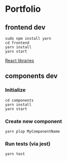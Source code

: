 # Portfolio

## frontend dev

    sudo npm install yarn
    cd frontend
    yarn install
    yarn start

[React libraries](https://github.com/brillout/awesome-react-components)

## components dev

### Initialize

    cd components
    yarn install
    yarn start

### Create new component

    yarn plop MyComponentName

### Run tests (via jest)

    yarn test

